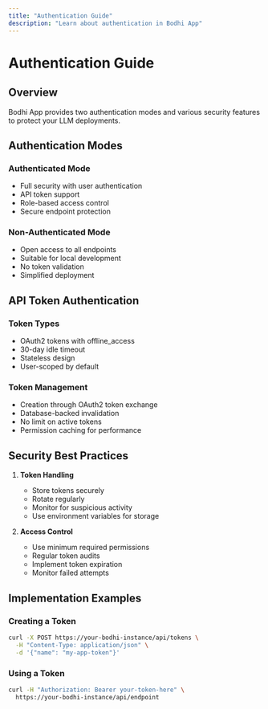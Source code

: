 ```yaml
---
title: "Authentication Guide"
description: "Learn about authentication in Bodhi App"
---
```


# Authentication Guide

## Overview

Bodhi App provides two authentication modes and various security features to protect your LLM deployments.

## Authentication Modes

### Authenticated Mode
- Full security with user authentication
- API token support
- Role-based access control
- Secure endpoint protection

### Non-Authenticated Mode
- Open access to all endpoints
- Suitable for local development
- No token validation
- Simplified deployment

## API Token Authentication

### Token Types
- OAuth2 tokens with offline_access
- 30-day idle timeout
- Stateless design
- User-scoped by default

### Token Management
- Creation through OAuth2 token exchange
- Database-backed invalidation
- No limit on active tokens
- Permission caching for performance

## Security Best Practices

1. **Token Handling**
   - Store tokens securely
   - Rotate regularly
   - Monitor for suspicious activity
   - Use environment variables for storage

2. **Access Control**
   - Use minimum required permissions
   - Regular token audits
   - Implement token expiration
   - Monitor failed attempts

## Implementation Examples

### Creating a Token
```bash
curl -X POST https://your-bodhi-instance/api/tokens \
  -H "Content-Type: application/json" \
  -d '{"name": "my-app-token"}'
```

### Using a Token
```bash
curl -H "Authorization: Bearer your-token-here" \
  https://your-bodhi-instance/api/endpoint
``` 